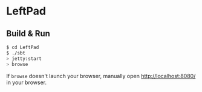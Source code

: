 # LeftPad #

## Build & Run ##

```sh
$ cd LeftPad
$ ./sbt
> jetty:start
> browse
```

If `browse` doesn't launch your browser, manually open [http://localhost:8080/](http://localhost:8080/) in your browser.
